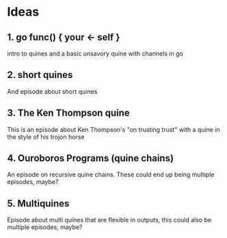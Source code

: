 
# Ideas

## 1. go func() { your <- self }

intro to quines and a basic unsavory quine with channels in go

## 2. short quines

And episode about short quines

## 3. The Ken Thompson quine

This is an episode about Ken Thompson's "on trusting trust" with a quine in the style of his trojon horse

## 4. Ouroboros Programs (quine chains)

An episode on recursive quine chains. These could end up being multiple episodes, maybe?

## 5. Multiquines

Episode about multi quines that are flexible in outputs, this could also be multiple episodes, maybe?
